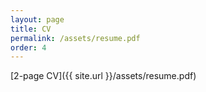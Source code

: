 ```yaml
---
layout: page
title: CV
permalink: /assets/resume.pdf
order: 4
---
```


[2-page CV]({{ site.url }}/assets/resume.pdf)